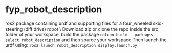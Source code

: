 # fyp_robot_description
ros2 package containing urdf and supporting files for a four_wheeled skid-steering (diff drive) robot \\
Download zip or clone the repo inside the src folder of your workspace.
build the package 
`colcon build --packages-select robot_description`
and then source your workspace 
Then launch the urdf using:
`ros2 launch robot_description display.launch.py`
